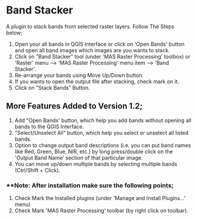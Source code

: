 # Band Stacker
A plugin to stack bands from selected raster layers. Follow The Steps below; 
1. Open your all bands in QGIS Interface or click on 'Open Bands' button and open all band images which images are you wants to stack. 
2. Click on "Band Stacker" tool (under 'MAS Raster Processing' toolbox) or 'Raster' menu --> 'MAS Raster Processing' menu item --> 'Band Stacker'. 
3. Re-arrange your bands using Move Up/Down button. 
4. If you wants to open the output file after stacking, check mark on it. 
5. Click on "Stack Bands" Button. 
## More Features Added to Version 1.2; 
1. Add "Open Bands' button, which help you add bands without opening all bands to the QGIS Interface. 
2. "Select/Unselect All" button, which help you select or unselect all listed bands. 
3. Option to change output band descriptions (i.e. you can put band names like Red, Green, Blue, NIR, etc.) by long press/double click on the 'Output Band Name' section of that particular image. 
4. You can move up/down multiple bands by selecting multiple bands (Ctrl/Shift + Click). 
### **Note: After installation make sure the following points; 
1. Check Mark the Installed plugins (under 'Manage and Install Plugins...' menu) 
2. Check Mark 'MAS Raster Processing' toolbar (by right click on toolbar).
